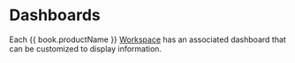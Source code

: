 # Dashboards

Each {{ book.productName }} [Workspace](workspaces.md) has an associated dashboard that
can be customized to display information.

<!--
TODO:
- editing
-->
